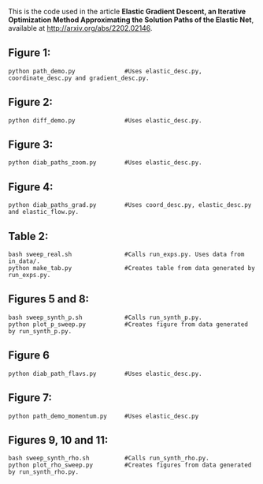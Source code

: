 This is the code used in the article **Elastic Gradient Descent, an Iterative Optimization Method Approximating the Solution Paths of the Elastic Net**, available at http://arxiv.org/abs/2202.02146.


## Figure 1:
```
python path_demo.py              #Uses elastic_desc.py, coordinate_desc.py and gradient_desc.py.
```

## Figure 2:
```
python diff_demo.py              #Uses elastic_desc.py.
```

## Figure 3:
```
python diab_paths_zoom.py        #Uses elastic_desc.py.
```

## Figure 4:
```
python diab_paths_grad.py        #Uses coord_desc.py, elastic_desc.py and elastic_flow.py.
```

## Table 2:
```
bash sweep_real.sh               #Calls run_exps.py. Uses data from in_data/.
python make_tab.py               #Creates table from data generated by run_exps.py.
```

## Figures 5 and 8:
```
bash sweep_synth_p.sh            #Calls run_synth_p.py.
python plot_p_sweep.py           #Creates figure from data generated by run_synth_p.py.
```

## Figure 6
```
python diab_path_flavs.py        #Uses elastic_desc.py.
```

## Figure 7:
```
python path_demo_momentum.py     #Uses elastic_desc.py
```

## Figures 9, 10 and 11:
```
bash sweep_synth_rho.sh          #Calls run_synth_rho.py.
python plot_rho_sweep.py         #Creates figures from data generated by run_synth_rho.py.
```

